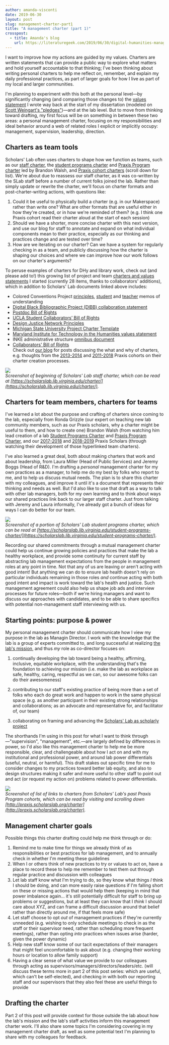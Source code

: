 ```yaml
---
author: amanda-visconti
date: 2019-06-30
layout: post
slug: management-charter-part1
title: "A management charter (part 1)"
crosspost:
  - title: Amanda's blog
    url: https://literaturegeek.com/2019/06/30/digital-humanities-management-charter-part1
---
```

I want to improve how my actions are guided by my values. Charters are written statements that can provide a public way to explore what matters and hold yourself accountable to that thinking; I've been thinking about writing personal charters to help me reflect on, remember, and explain my daily professional practices, as part of larger goals for how I live as part of my local and larger communities.

I'm planning to experiment with this both at the personal level—by significantly changing (and comparing those changes to) the [values statement](http://literaturegeek.com/2013/12/02/valuespost) I wrote way back at the start of my dissertation (modeled on [Scott Weingart's "pledges"](http://scottbot.net/pledges/))—and at the lab level. But to move from thinking toward drafting, my first focus will be on something in between these two areas: a personal management charter, focusing on my responsibilities and ideal behavior around a web of related roles I explicit or implicitly occupy: management, supervision, leadership, direction.

## Charters as team tools
Scholars' Lab often uses charters to shape how we function as teams, such as our [staff charter](https://scholarslab.lib.virginia.edu/charter/), the [student programs charter](https://scholarslab.lib.virginia.edu/student-programs-charter/) and [Praxis Program charter](http://praxis.scholarslab.org/praxis-program-charter/) led by Brandon Walsh, and [Praxis cohort charters](http://praxis.scholarslab.org/charter/) (scroll down for list). We're about due to reassess our staff charter, as it was co-written by the SLab staff before a number of current folks joined the lab. Rather than simply update or rewrite the charter, we'll focus on charter formats and post-charter-writing actions, with questions like:

1. Could it be useful to physically build a charter (e.g. in our Makerspace) rather than write one? What are other formats that are useful either in how they're created, or in how we're reminded of them? (e.g. I think one Praxis cohort read their charter aloud at the start of each session)  
2. Should we have a shorter, more concise charter with this next version, and use our blog for staff to annotate and expand on what individual components mean to their practice, especially as our thinking and practices change and are tested over time?  
3. How are we iterating on our charter? Can we have a system for regularly checking in as a team, and publicly discussing how the charter is shaping our choices and where we can improve how our work follows on our charter's arguments?  

To peruse examples of charters for DHy and library work, check out (and please add to!) this growing list of project and team [charters and values statements](https://docs.google.com/spreadsheets/d/1DsPTGQAMuhe3jm-b9dU9kgbiGSM_F-QrqR2LXrEAb0s/edit#gid=0) I started (currently 28 items, thanks to collaborators' additions), which in addition to Scholars' Lab documents linked above includes:

- Colored Conventions Project [principles](http://coloredconventions.org/ccp-principles), [student](http://coloredconventions.org/student-memo-of-understanding) and [teacher](http://coloredconventions.org/memo-of-understanding) memos of understanding
- [Digital Black Bibliographic Project (DIBB) collaboration statement](http://dhrace.net/DIBB/collaboration-statement/)  
- [Postdoc Bill of Rights](https://docs.google.com/document/d/1bKpiqX9LPGJsKJsLopFW5vvEgwS3koXZJQU3nv-iuWw/edit#)  
- [UCLA Student Collaborators’ Bill of Rights](https://humtech.ucla.edu/news/a-student-collaborators-bill-of-rights/)  
- [Design Justice Network Principles](http://designjusticenetwork.org/network-principles)  
- [Michigan State University Project Charter Template](https://docs.google.com/spreadsheets/d/1E7amTV4_kx5HcvhxEe-bBlt1jaMPz-22fY0bDbRQFgQ/edit#gid=0)  
- [Maryland Institute for Technology in the Humanities values statement](http://mith.umd.edu/about/values)  
- INKE administrative structure [omnibus document](https://src-online.ca/index.php/src/article/view/50)  
- [Collaborators' Bill of Rights](http://mcpress.media-commons.org/offthetracks/part-one-models-for-collaboration-career-paths-acquiring-institutional-support-and-transformation-in-the-field/a-collaboration/collaborators%E2%80%99-bill-of-rights/)  
Check out [our blog](https://scholarslab.lib.virginia.edu/blog/) for posts discussing the what and why of charters, e.g. thoughts from the [2013-2014](https://scholarslab.lib.virginia.edu/blog/2013-2014-praxis-charter-ratified/) and [2011-2018](https://scholarslab.lib.virginia.edu/blog/charter-and-design/) Praxis cohorts on their charter creation processes.

![](https://raw.githubusercontent.com/scholarslab/scholarslab.org/master/assets/post-media/6-24-2019-post-staffcharter.png)  
_Screenshot of beginning of Scholars' Lab staff charter, which can be read at [https://scholarslab.lib.virginia.edu/charter/](https://scholarslab.lib.virginia.edu/charter/)._

## Charters for team members, charters for teams
I've learned a lot about the purpose and crafting of charters since coming to the lab, especially from Ronda Grizzle (our expert on teaching new lab community members, such as our Praxis scholars, why a charter might be useful to them, and how to create one) Brandon Walsh (from watching him lead creation of a lab [Student Programs Charter](https://scholarslab.lib.virginia.edu/student-programs-charter/) and [Praxis Program Charter](http://praxis.scholarslab.org/praxis-program-charter/), and our [2017-2018](http://praxis.scholarslab.org/charter/charter-2017-2018/) and [2018-2019](http://praxis.scholarslab.org/charter/charter-2018-2019/) Praxis Scholars (through watching their development of those hyperlinked team charters).

I've also learned a great deal, both about making charters that work and about leadership, from Laura Miller (Head of Public Services) and Jeremy Boggs (Head of R&D). I'm drafting a _personal_ management charter for my own practices as a manager, to help me do my best by folks who report to me, and to help us discuss mutual needs. The plan is to share this charter with my colleagues, and improve it until it's a document that represents their thinking and needs as well. But I'd also like to use that draft as a way to talk with other lab managers, both for my own learning and to think about ways our shared practices link back to our larger staff charter. Just from talking with Jeremy and Laura informally, I've already got a bunch of ideas for ways I can do better for our team.

![](https://raw.githubusercontent.com/scholarslab/scholarslab.org/master/assets/post-media/6-24-2019-post-studentprogramscharter.png)  
_Screenshot of a portion of Scholars' Lab student programs charter, which can be read at [https://scholarslab.lib.virginia.edu/student-programs-charter/](https://scholarslab.lib.virginia.edu/student-programs-charter/)._

Recording our shared commitments through a mutual management charter could help us continue growing policies and practices that make the lab a healthy workplace, and provide some continuity for current staff by abstracting lab management expectations from the people in management roles at any point in time. Not that any of us are leaving or aren't acting with good intent! But anything we can do to ensure lab health doesn't rely on particular individuals remaining in those roles _and_ continue acting with both good intent and impact is work toward the lab's health and justice. Such management agreement could also help us shape job ads and interview processes for future roles—both if we're hiring managers and want to discuss our approaches with candidates, and to be able to share specifics with potential non-management staff interviewing with us.

## Starting points: purpose & power
My personal management charter should communicate how I view my purpose in the lab as Managin Director. I work with the knowledge that the lab is a group of experts committed to, and long successful at realizing [the lab's mission](https://scholarslab.lib.virginia.edu/about/#what-is-the-scholars-lab), and thus _my_ role as co-director focuses on:  

1) continually developing the lab toward being a healthy, affirming, inclusive, equitable workplace, with the understanding that's the foundation to achieving our mission (i.e. make the lab as workplace as safe, healthy, caring, respectful as we can, so our awesome folks can do their awesomeness)  

2) contributing to our staff's existing practice of being more than a set of folks who each do great work and happen to work in the same physical space (e.g. as another participant in their existing strong relationships and collaborations; as an advocate and representative for, and facilitator of, our team)  

3) collaborating on framing and advancing the [Scholars' Lab as scholarly project](https://scholarslab.lib.virginia.edu/work/the-scholars-lab/)

The shorthands I'm using in this post for what I want to think through—"supervision", "management", etc.—are largely defined by differences in power, so I'd also like this management charter to help me be more responsible, clear, and challengeable about how I act on and with my institutional and professional power, and around lab power differentials (useful, neutral, or harmful). This draft stakes out specific time for me to consider changes to my practices toward better lab equity, and also to design structures making it safer and more useful to other staff to point out and act (or request my action on) problems related to power differentials.

![](https://raw.githubusercontent.com/scholarslab/scholarslab.org/master/assets/post-media/6-24-2019-post-praxischarters.png)  
_Screenshot of list of links to charters from Scholars' Lab's past Praxis Program cohorts, which can be read by visiting and scrolling down [http://praxis.scholarslab.org/charter](http://praxis.scholarslab.org/charter)._

## Management charter goals
Possible things this charter drafting could help me think through or do:
1. Remind me to make time for things we already think of as responsibilities or best practices for lab management, and to annually check in whether I'm meeting these guidelines  
2. When I or others think of new practices to try or values to act on, have a place to record these to help me remember to test them out through regular practice and discussion with colleagues  
3. Let lab staff know what I'm trying to do, so they know what things _I_ think I should be doing, and can more easily raise questions if I'm falling short on these or missing actions that would help them (keeping in mind that power imbalance again... it's still potentially difficult for staff to bring up problems or suggestions, but at least they can know that I _think_ I should care about XYZ, and can frame a difficult discussion around that belief rather than directly around me, if that feels more safe)  
4. Let staff choose to opt _out_ of management practices if they're currently unneeded (e.g. wishing to only schedule meetings to check in as the staff or their supervisor need, rather than scheduling more frequent meetings), rather than opting _into_ practices when issues arise (harder, given the power dynamic)  
5. Help new staff know some of our tacit expectations of their managers that might feel uncomfortable to ask about (e.g. changing their working hours or location to allow family support)  
6. Having a clear sense of what value we provide to our colleagues through acting as supervisors/managers/directors/leaders/etc. (will discuss these terms more in part 2 of this post series: which are useful, which can't be self-elected), and checking in with both our reporting staff and our supervisors that they also feel these are useful things to provide  

## Drafting the charter
Part 2 of this post will provide context for those outside the lab about how the lab's mission and the lab's staff activities inform this management charter work. I'll also share some topics I'm considering covering in my management charter draft, as well as some potential text I'm planning to share with my colleagues for feedback.

